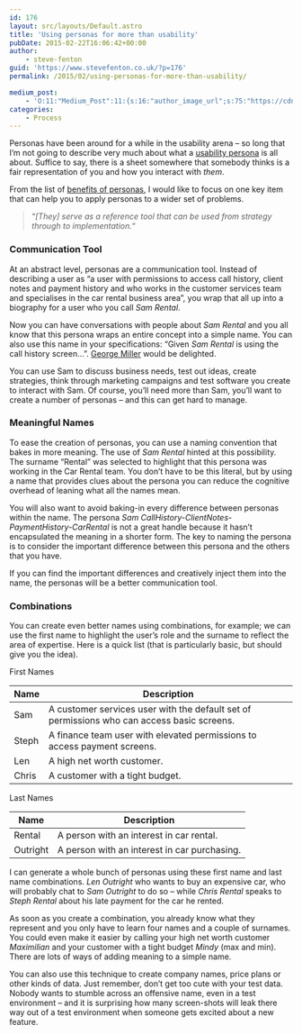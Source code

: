```yaml
---
id: 176
layout: src/layouts/Default.astro
title: 'Using personas for more than usability'
pubDate: 2015-02-22T16:06:42+00:00
author:
    - steve-fenton
guid: 'https://www.stevefenton.co.uk/?p=176'
permalink: /2015/02/using-personas-for-more-than-usability/

medium_post:
    - 'O:11:"Medium_Post":11:{s:16:"author_image_url";s:75:"https://cdn-images-1.medium.com/fit/c/400/400/1*eXkhfEuF41g5W_xnc_ydLA.jpeg";s:10:"author_url";s:38:"https://medium.com/@steve.fenton.co.uk";s:11:"byline_name";N;s:12:"byline_email";N;s:10:"cross_link";s:3:"yes";s:2:"id";s:12:"bfa66bc6864d";s:21:"follower_notification";s:3:"yes";s:7:"license";s:19:"all-rights-reserved";s:14:"publication_id";s:2:"-1";s:6:"status";s:5:"draft";s:3:"url";s:51:"https://medium.com/@steve.fenton.co.uk/bfa66bc6864d";}'
categories:
    - Process
---
```


Personas have been around for a while in the usability arena – so long that I’m not going to describe very much about what a [usability persona](http://en.wikipedia.org/wiki/Persona_%28user_experience%29) is all about. Suffice to say, there is a sheet somewhere that somebody thinks is a fair representation of you and how you interact with *them*.

From the list of [benefits of personas](http://www.getelastic.com/personas-101-what-are-they-and-why-should-i-care/), I would like to focus on one key item that can help you to apply personas to a wider set of problems.

> “*\[They\] serve as a reference tool that can be used from strategy through to implementation.*“

### Communication Tool

At an abstract level, personas are a communication tool. Instead of describing a user as “a user with permissions to access call history, client notes and payment history and who works in the customer services team and specialises in the car rental business area”, you wrap that all up into a biography for a user who you call *Sam Rental*.

Now you can have conversations with people about *Sam Rental* and you all know that this persona wraps an entire concept into a simple name. You can also use this name in your specifications: “Given *Sam Rental* is using the call history screen…”. [George Miller](http://psychclassics.yorku.ca/Miller/) would be delighted.

You can use Sam to discuss business needs, test out ideas, create strategies, think through marketing campaigns and test software you create to interact with Sam. Of course, you’ll need more than Sam, you’ll want to create a number of personas – and this can get hard to manage.

### Meaningful Names

To ease the creation of personas, you can use a naming convention that bakes in more meaning. The use of *Sam Rental* hinted at this possibility. The surname “Rental” was selected to highlight that this persona was working in the Car Rental team. You don’t have to be this literal, but by using a name that provides clues about the persona you can reduce the cognitive overhead of leaning what all the names mean.

You will also want to avoid baking-in every difference between personas within the name. The persona *Sam CallHistory-ClientNotes-PaymentHistory-CarRental* is not a great handle because it hasn’t encapsulated the meaning in a shorter form. The key to naming the persona is to consider the important difference between this persona and the others that you have.

If you can find the important differences and creatively inject them into the name, the personas will be a better communication tool.

### Combinations

You can create even better names using combinations, for example; we can use the first name to highlight the user’s role and the surname to reflect the area of expertise. Here is a quick list (that is particularly basic, but should give you the idea).

First Names

| Name | Description |
|---|---|
| Sam | A customer services user with the default set of permissions who can access basic screens. |
| Steph | A finance team user with elevated permissions to access payment screens. |
| Len | A high net worth customer. |
| Chris | A customer with a tight budget. |

Last Names

| Name | Description |
|---|---|
| Rental | A person with an interest in car rental. |
| Outright | A person with an interest in car purchasing. |

I can generate a whole bunch of personas using these first name and last name combinations. *Len Outright* who wants to buy an expensive car, who will probably chat to *Sam Outright* to do so – while *Chris Rental* speaks to *Steph Rental* about his late payment for the car he rented.

As soon as you create a combination, you already know what they represent and you only have to learn four names and a couple of surnames. You could even make it easier by calling your high net worth customer *Maximilian* and your customer with a tight budget *Mindy* (max and min). There are lots of ways of adding meaning to a simple name.

You can also use this technique to create company names, price plans or other kinds of data. Just remember, don’t get too cute with your test data. Nobody wants to stumble across an offensive name, even in a test environment – and it is surprising how many screen-shots will leak there way out of a test environment when someone gets excited about a new feature.